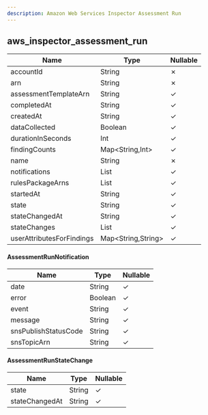```yaml
---
description: Amazon Web Services Inspector Assessment Run
---
```

aws_inspector_assessment_run
----------------------------

| **Name**                  | **Type**                        | **Nullable** |
| ------------------------- | ------------------------------- | ------------ |
| accountId                 | String                          | &cross;      |
| arn                       | String                          | &cross;      |
| assessmentTemplateArn     | String                          | &check;      |
| completedAt               | String                          | &check;      |
| createdAt                 | String                          | &check;      |
| dataCollected             | Boolean                         | &check;      |
| durationInSeconds         | Int                             | &check;      |
| findingCounts             | Map<String,Int>                 | &check;      |
| name                      | String                          | &cross;      |
| notifications             | List<AssessmentRunNotification> | &check;      |
| rulesPackageArns          | List<String>                    | &check;      |
| startedAt                 | String                          | &check;      |
| state                     | String                          | &check;      |
| stateChangedAt            | String                          | &check;      |
| stateChanges              | List<AssessmentRunStateChange>  | &check;      |
| userAttributesForFindings | Map<String,String>              | &check;      |

#### AssessmentRunNotification
| **Name**             | **Type** | **Nullable** |
| -------------------- | -------- | ------------ |
| date                 | String   | &check;      |
| error                | Boolean  | &check;      |
| event                | String   | &check;      |
| message              | String   | &check;      |
| snsPublishStatusCode | String   | &check;      |
| snsTopicArn          | String   | &check;      |

#### AssessmentRunStateChange
| **Name**       | **Type** | **Nullable** |
| -------------- | -------- | ------------ |
| state          | String   | &check;      |
| stateChangedAt | String   | &check;      |
